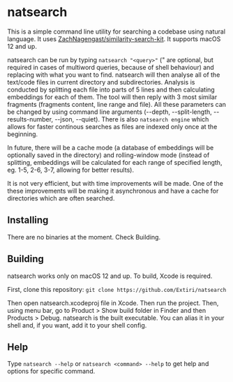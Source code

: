 # natsearch

This is a simple command line utility for searching a codebase using natural language. It uses [ZachNagengast/similarity-search-kit](https://github.com/ZachNagengast/similarity-search-kit). It supports macOS 12 and up.

natsearch can be run by typing ```natsearch "<query>"``` (" are optional, but required in cases of multiword queries, because of shell behaviour) and replacing <query> with what you want to find. natsearch will then analyse all of the text/code files in current directory and subdirectories. Analysis is conducted by splitting each file into parts of 5 lines and then calculating embeddings for each of them. The tool will then reply with 3 most similar fragments (fragments content, line range and file). All these parameters can be changed by using command line arguments (--depth, --split-length, --results-number, --json, --quiet). There is also ```natsearch engine``` which allows for faster continous searches as files are indexed only once at the beginning.

In future, there will be a cache mode (a database of embeddings will be optionally saved in the directory) and rolling-window mode (instead of splitting, embeddings will be calculated for each range of specified length, eg. 1-5, 2-6, 3-7, allowing for better results).

It is not very efficient, but with time improvements will be made. One of the these improvements will be making it asynchronous and have a cache for directories which are often searched.

## Installing

There are no binaries at the moment. Check Building.

## Building

natsearch works only on macOS 12 and up. To build, Xcode is required.

First, clone this repository:
```git clone https://github.com/Extiri/natsearch```

Then open natsearch.xcodeproj file in Xcode. Then run the project. Then, using menu bar, go to Product > Show build folder in Finder and then Products > Debug. natsearch is the built executable. You can alias it in your shell and, if you want, add it to your shell config.

## Help
Type ```natsearch --help``` or ```natsearch <command> --help``` to get help and options for specific command.
